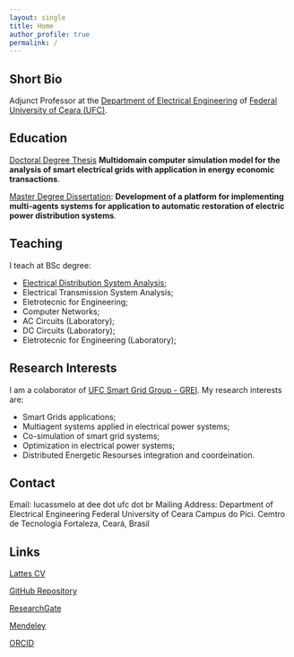 ```yaml
---
layout: single
title: Home
author_profile: true
permalink: /
---
```


## Short Bio

Adjunct Professor at the [Department of Electrical Engineering](http://www.dee.ufc.br) of [Federal University of Ceara (UFC)](http://www.ufc.br).

## Education

[Doctoral Degree Thesis](https://repositorio.ufc.br/handle/riufc/66268) **Multidomain computer simulation model for the analysis of smart electrical grids with application in energy economic transactions**.

[Master Degree Dissertation](http://www.repositorio.ufc.br/handle/riufc/13773): **Development of a platform for implementing multi-agents systems for application to automatic restoration of electric power distribution systems**.

## Teaching

I teach at BSc degree:

- [Electrical Distribution System Analysis](/);
- Electrical Transmission System Analysis;
- Eletrotecnic for Engineering;
- Computer Networks;
- AC Circuits (Laboratory);
- DC Circuits (Laboratory);
- Eletrotecnic for Engineering (Laboratory);

## Research Interests

I am a colaborator of [UFC Smart Grid Group - GREI](https://grei-ufc.github.io/). My research interests are:
- Smart Grids applications;
- Multiagent systems applied in electrical power systems;
- Co-simulation of smart grid systems;
- Optimization in electrical power systems;
- Distributed Energetic Resourses integration and coordeination.

## Contact

Email: lucassmelo at dee dot ufc dot br
Mailing Address: 
Department of Electrical Engineering
Federal University of Ceara
Campus do Pici. Cemtro de Tecnologia
Fortaleza, Ceará, Brasil

## Links

[Lattes CV](http://lattes.cnpq.br/7082243734904289)

[GitHub Repository](https://github.com/lucassm)

[ResearchGate](https://www.researchgate.net/profile/Lucas_Melo9)

[Mendeley](https://www.mendeley.com/profiles/lucas--melo/)

[ORCID](http://orcid.org/0000-0001-5488-6124)
